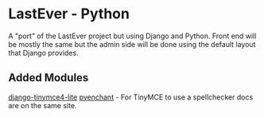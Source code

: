 # LastEver - Python

A "port" of the LastEver project but using Django and Python. Front end will be mostly the same but the admin side will be done using the default layout that Django provides.

## Added Modules
<a href="http://romanvm.github.io/django-tinymce4-lite/">django-tinymce4-lite</a>
<a href="http://romanvm.github.io/django-tinymce4-lite/">pyenchant</a> - For TinyMCE to use a spellchecker docs are on the same site.
